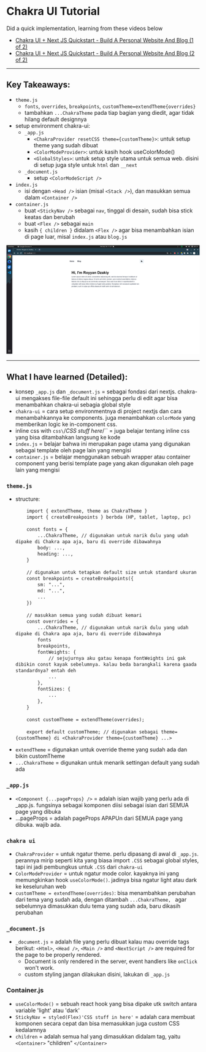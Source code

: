 # Chakra UI Tutorial

Did a quick implementation, learning from these videos below

- [Chakra UI + Next JS Quickstart - Build A Personal Website And Blog (1 of 2)](https://www.youtube.com/watch?v=lhOvI9s5gQY)
- [Chakra UI + Next JS Quickstart - Build A Personal Website And Blog (2 of 2)](https://www.youtube.com/watch?v=G6_qqMrfTQg)

---
## Key Takeaways:
- `theme.js`
    - `fonts`, `overrides`, `breakpoints`, `customTheme=extendTheme{overrides}`
    - tambahkan `...ChakraTheme` pada tiap bagian yang diedit, agar tidak hilang default designnya
- setup environment chakra-ui:
    - `_app.js`
        - `<ChakraProvider resetCSS theme={customTheme}>`: untuk setup theme yang sudah dibuat
        - `<ColorModeProvider>`: untuk kasih hook useColorMode()
        - `<GlobalStyles>`: untuk setup style utama untuk semua web. disini di setup juga style untuk `html` dan `__next`
    - `_document.js`
        - setup `<ColorModeScript />`
- `index.js`
    - isi dengan `<Head />` isian (misal `<Stack />`), dan masukkan semua dalam  `<Container />`
- `container.js`
    - buat `<StickyNav />` sebagai `nav`, tinggal di desain, sudah bisa stick keatas dan berubah
    - buat `<Flex />` sebagai `main`
    - kasih `{ children }` didalam `<Flex />` agar bisa menambahkan isian di page luar, misal `index.js` atau `blog.js`

![](docs/ss.png)

---
## What I have learned (Detailed):
- konsep `_app.js` dan `_document.js` = sebagai fondasi dari nextjs. chakra-ui mengakses file-file default ini sehingga perlu di edit agar bisa menambahkan chakra-ui sebagia global style
- `chakra-ui` = cara setup environmentnya di project nextjs dan cara menambahkannya ke components. juga menambahkan `colorMode` yang memberikan logic ke in-component css.
- inline css with `css\`/*CSS stuff here*/\`` = juga belajar tentang inline css yang bisa ditambahkan langsung ke kode
- `index.js` = belajar bahwa ini merupakan page utama yang digunakan sebagai template oleh page lain yang mengisi
- `container.js` = belajar menggunakan sebuah wrapper atau container component yang berisi template page yang akan digunakan oleh page lain yang mengisi

### `theme.js`
- structure:
    ```
        import { extendTheme, theme as ChakraTheme }
        import { createBreakpoints } berbda (HP, tablet, laptop, pc)

        const fonts = {
            ...ChakraTheme, // digunakan untuk narik dulu yang udah dipake di Chakra apa aja, baru di override dibawahnya
            body: ...,
            heading: ...,
        }

        // digunakan untuk tetapkan default size untuk standard ukuran 
        const breakpoints = createBreakpoints({
            sm: "...",
            md: "...",
            ...
        })

        // masukkan semua yang sudah dibuat kemari
        const overrides = {
            ...ChakraTheme, // digunakan untuk narik dulu yang udah dipake di Chakra apa aja, baru di override dibawahnya
            fonts
            breakpoints,
            fontWeights: {
                // sejujurnya aku gatau kenapa fontWeights ini gak dibikin const kayak sebelumnya. kalau beda barangkali karena gaada standardnya? entah deh
                ...
            },
            fontSizes: {
                ...
            },
        }

        const customTheme = extendTheme(overrides);

        export default customTheme; // digunakan sebagai theme={customTheme} di <ChakraProvider theme={customTheme} ...>
    ```
- `extendTheme` = digunakan untuk override theme yang sudah ada dan bikin customTheme
- `...ChakraTheme` = digunakan untuk menarik settingan default yang sudah ada

### `_app.js`
- `<Component {...pageProps} />` = adalah isian wajib yang perlu ada di _app.js. fungsinya sebagai komponen diisi sebagai isian dari SEMUA page yang dibuka
- ...pageProps = adalah pageProps APAPUn dari SEMUA page yang dibuka. wajib ada.

### `chakra ui`
- `ChakraProvider` = untuk ngatur theme. perlu dipasang di awal di `_app.js`. perannya mirip seperti kita yang biasa import `.CSS` sebagai global styles, tapi ini jadi pembungkus untuk `.CSS` dari `chakra-ui`
- `ColorModeProvider` = untuk ngatur mode color. kayaknya ini yang memungkinkan hook `useColorMode()`. jadinya bisa ngatur light atau dark ke keseluruhan web
- `customTheme = extendTheme(overrides)`: bisa menambahkan perubahan dari tema yang sudah ada, dengan ditambah `...ChakraTheme, ` agar sebelumnya dimasukkan dulu tema yang sudah ada, baru dikasih perubahan

### `_document.js`
- `_document.js` = adalah file yang perlu dibuat kalau mau override tags berikut: `<Html>`, `<Head />`, `<Main />` and `<NextScript />` are required for the page to be properly rendered.
    - Document is only rendered in the server, event handlers like `onClick` won't work.
    - custom styling jangan dilakukan disini, lakukan di `_app.js`

### Container.js
- `useColorMode()` = sebuah react hook yang bisa dipake utk switch antara variable 'light' atau 'dark'
- `StickyNav = styled(Flex)'CSS stuff in here'` = adalah cara membuat komponen secara cepat dan bisa memasukkan juga custom CSS kedalamnya
- `children` = adalah semua hal yang dimasukkan didalam tag, yaitu `<Container>` "children" `</Container>`